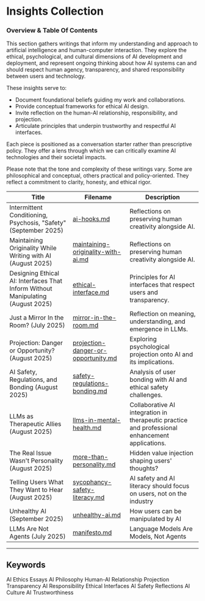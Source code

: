 # Insights Collection 

### Overview & Table Of Contents

This section gathers writings that inform my understanding and approach to artificial intelligence and human-computer interaction. They explore the ethical, psychological, and cultural dimensions of AI development and deployment, and represent ongoing thinking about how AI systems can and should respect human agency, transparency, and shared responsibility between users and technology.

These insights serve to:

- Document foundational beliefs guiding my work and collaborations.
- Provide conceptual frameworks for ethical AI design.
- Invite reflection on the human-AI relationship, responsibility, and projection.
- Articulate principles that underpin trustworthy and respectful AI interfaces.

Each piece is positioned as a conversation starter rather than prescriptive policy. They offer a lens through which we can critically examine AI technologies and their societal impacts. 

Please note that the tone and complexity of these writings vary. Some are philosophical and conceptual, others practical and policy-oriented. They reflect a commitment to clarity, honesty, and ethical rigor.



| Title                                             | Filename                              | Description                                                       |
| ------------------------------------------------- | ------------------------------------- | ----------------------------------------------------------------- |
| Intermittent Conditioning, Psychosis, "Safety" (September 2025)                 | [ai-hooks.md](/insights/ai-hooks.md)  | Reflections on preserving human creativity alongside AI.          |
| Maintaining Originality While Writing with AI (August 2025)                 | [maintaining-originality-with-ai.md](/insights/maintaining-originality-with-ai.md)  | Reflections on preserving human creativity alongside AI.          |
| Designing Ethical AI: Interfaces That Inform Without Manipulating (August 2025) | [ethical-interface.md](/insights/ethical-interface.md)                | Principles for AI interfaces that respect users and transparency. |
| Just a Mirror In the Room? (July 2025)                       | [mirror-in-the-room.md](/insights/mirror-in-the-room.md)                | Reflection on meaning, understanding, and emergence in LLMs.      |
| Projection: Danger or Opportunity? (August 2025)               | [projection-danger-or-opportunity.md](/insights/projection-danger-or-opportunity.md) | Exploring psychological projection onto AI and its implications.  |
| AI Safety, Regulations, and Bonding (August 2025)              |  [safety-regulations-bonding.md](insights/safety-regulations-bonding.md) | Analysis of user bonding with AI and ethical safety challenges.              
| LLMs as Therapeutic Allies (August 2025)               | [llms-in-mental-health.md](/insights/llms-in-mental-health.md)       | Collaborative AI integration in therapeutic practice and professional enhancement applications.   |
| The Real Issue Wasn't Personality (August 2025)               | [more-than-personality.md](/insights/more-than-personality.md)       | Hidden value injection shaping users' thoughts?   |
| Telling Users What They Want to Hear (August 2025)               | [sycophancy-safety-literacy.md](/insights/sycophancy-safety-literacy.md)       | AI safety and AI literacy should focus on users, not on the industry   |
| Unhealthy AI (September 2025)            | [unhealthy-ai.md](/insights/unhealthy-ai.md)       | How users can be manipulated by AI  |
| LLMs Are Not Agents (July 2025)              | [manifesto.md](/insights/manifesto.md)       | Language Models Are Models, Not Agents   |

---

## Keywords

AI Ethics Essays AI Philosophy Human-AI Relationship Projection Transparency AI Responsibility Ethical Interfaces AI Safety Reflections AI Culture AI Trustworthiness



